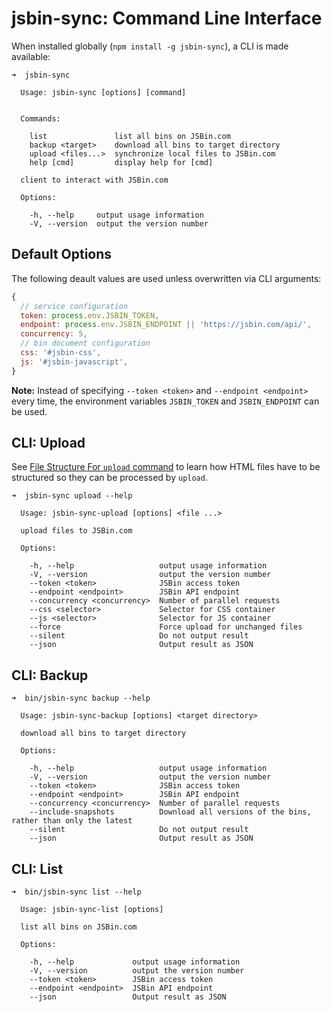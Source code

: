 
# jsbin-sync: Command Line Interface

When installed globally (`npm install -g jsbin-sync`), a CLI is made available:

```
➜  jsbin-sync

  Usage: jsbin-sync [options] [command]


  Commands:

    list               list all bins on JSBin.com
    backup <target>    download all bins to target directory
    upload <files...>  synchronize local files to JSBin.com
    help [cmd]         display help for [cmd]

  client to interact with JSBin.com

  Options:

    -h, --help     output usage information
    -V, --version  output the version number
```


## Default Options

The following deault values are used unless overwritten via CLI arguments:

```js
{
  // service configuration
  token: process.env.JSBIN_TOKEN,
  endpoint: process.env.JSBIN_ENDPOINT || 'https://jsbin.com/api/',
  concurrency: 5,
  // bin document configuration
  css: '#jsbin-css',
  js: '#jsbin-javascript',
}
```

**Note:** Instead of specifying `--token <token>` and `--endpoint <endpoint>` every time, the environment variables `JSBIN_TOKEN` and `JSBIN_ENDPOINT` can be used.


## CLI: Upload

See [File Structure For `upload` command](./upload-file-structure.md) to learn how HTML files have to be structured so they can be processed by `upload`.

```
➜  jsbin-sync upload --help

  Usage: jsbin-sync-upload [options] <file ...>

  upload files to JSBin.com

  Options:

    -h, --help                   output usage information
    -V, --version                output the version number
    --token <token>              JSBin access token
    --endpoint <endpoint>        JSBin API endpoint
    --concurrency <concurrency>  Number of parallel requests
    --css <selector>             Selector for CSS container
    --js <selector>              Selector for JS container
    --force                      Force upload for unchanged files
    --silent                     Do not output result
    --json                       Output result as JSON
```


## CLI: Backup

```
➜  bin/jsbin-sync backup --help

  Usage: jsbin-sync-backup [options] <target directory>

  download all bins to target directory

  Options:

    -h, --help                   output usage information
    -V, --version                output the version number
    --token <token>              JSBin access token
    --endpoint <endpoint>        JSBin API endpoint
    --concurrency <concurrency>  Number of parallel requests
    --include-snapshots          Download all versions of the bins, rather than only the latest
    --silent                     Do not output result
    --json                       Output result as JSON
```


## CLI: List

```
➜  bin/jsbin-sync list --help

  Usage: jsbin-sync-list [options]

  list all bins on JSBin.com

  Options:

    -h, --help             output usage information
    -V, --version          output the version number
    --token <token>        JSBin access token
    --endpoint <endpoint>  JSBin API endpoint
    --json                 Output result as JSON
```
